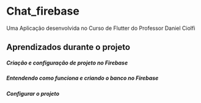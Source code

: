 # Chat_firebase

Uma Aplicação desenvolvida no Curso de Flutter do Professor Daniel Ciolfi

## Aprendizados durante o projeto

##### Criação e configuração de projeto no Firebase
##### Entendendo como funciona e criando o banco no Firebase
##### Configurar o projeto 

